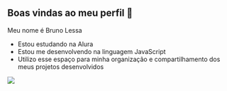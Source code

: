 ## Boas vindas ao meu perfil 🥳


Meu nome é Bruno Lessa

- Estou estudando na Alura
- Estou me desenvolvendo na linguagem JavaScript
- Utilizo esse espaço para minha organização e compartilhamento dos meus projetos desenvolvidos


![](https://tenor.com/pt-BR/view/one-piece-luffy-luffy-fat-fat-luffy-goofy-luffy-gif-13217773602074167430)

  
